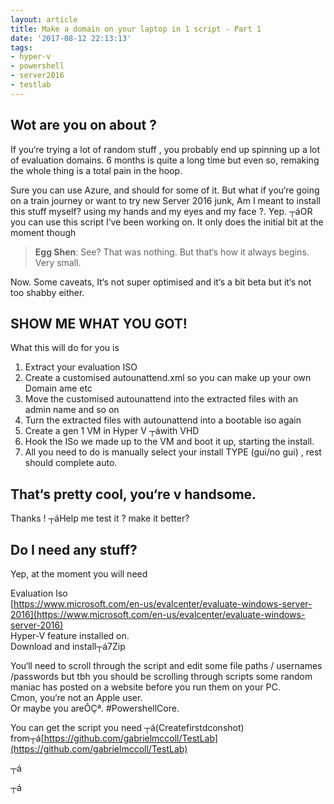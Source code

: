 ```yaml
---
layout: article
title: Make a domain on your laptop in 1 script - Part 1
date: '2017-08-12 22:13:13'
tags:
- hyper-v
- powershell
- server2016
- testlab
---
```




## Wot are you on about ?

If you‘re trying a lot of random stuff , you probably end up spinning up a lot of evaluation domains. 6 months is quite a long time but even so, remaking the whole thing is a total pain in the hoop.

Sure you can use Azure, and should for some of it. But what if you‘re going on a train journey or want to try new Server 2016 junk, Am I meant to install this stuff myself? using my hands and my eyes and my face ?. Yep. ┬áOR you can use this script I‘ve been working on. It only does the initial bit at the moment though

> **Egg Shen**: See? That was nothing. But that‘s how it always begins. Very small.

Now. Some caveats, It‘s not super optimised and it‘s a bit beta but it‘s not too shabby either.


## SHOW ME WHAT YOU GOT!

What this will do for you is

1. Extract your evaluation ISO
2. Create a customised autounattend.xml so you can make up your own Domain ame etc
3. Move the customised autounattend into the extracted files with an admin name and so on
4. Turn the extracted files with autounattend into a bootable iso again
5. Create a gen 1 VM in Hyper V ┬áwith VHD
6. Hook the ISo we made up to the VM and boot it up, starting the install.
7. All you need to do is manually select your install TYPE (gui/no gui) , rest should complete auto.


## That‘s pretty cool, you‘re v handsome.

Thanks ! ┬áHelp me test it ? make it better?


## Do I need any stuff?

Yep, at the moment you will need

Evaluation Iso  
[https://www.microsoft.com/en-us/evalcenter/evaluate-windows-server-2016](https://www.microsoft.com/en-us/evalcenter/evaluate-windows-server-2016)  
 Hyper-V feature installed on.  
 Download and install┬á7Zip

You‘ll need to scroll through the script and edit some file paths / usernames /passwords but tbh you should be scrolling through scripts some random maniac has posted on a website before you run them on your PC.  
 Cmon, you‘re not an Apple user.  
 Or maybe you areÔÇª. #PowershellCore.

You can get the script you need ┬á(Createfirstdconshot) from┬á[https://github.com/gabrielmccoll/TestLab](https://github.com/gabrielmccoll/TestLab)

┬á

┬á


